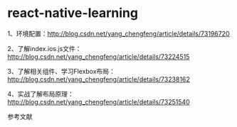 # react-native-learning

1、环境配置：http://blog.csdn.net/yang_chengfeng/article/details/73196720

2、了解index.ios.js文件：http://blog.csdn.net/yang_chengfeng/article/details/73224515

3、了解相关组件、学习Flexbox布局：http://blog.csdn.net/yang_chengfeng/article/details/73238162

4、实战了解布局原理：http://blog.csdn.net/yang_chengfeng/article/details/73251540





参考文献
